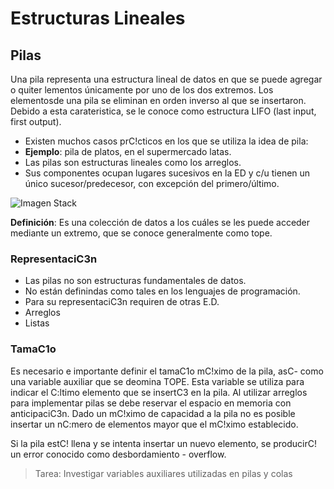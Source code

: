 # Estructuras Lineales

## Pilas

Una pila representa una estructura lineal de datos en que se puede agregar o quiter lementos únicamente por uno de los dos extremos. Los elementosde una pila se eliminan en orden inverso al que se insertaron. Debido a esta carateristica, se le conoce como estructura LIFO (last input, first output).

- Existen muchos casos prC!cticos en los que se utiliza la idea de pila:
- **Ejemplo**: pila de platos, en el supermercado latas.
- Las pilas son estructuras lineales como los arreglos.
- Sus componentes ocupan lugares sucesivos en la ED y c/u tienen un único sucesor/predecesor, con excepción del primero/último.

![Imagen Stack](https://www.tutorialspoint.com/data_structures_algorithms/images/stack_representation.jpg)

**Definición**: Es una colección de datos a los cuáles se les puede acceder mediante un extremo, que se conoce generalmente como tope.

### RepresentaciC3n

- Las pilas no son estructuras fundamentales de datos.
- No están definindas como tales en los lenguajes de programación.
- Para su representaciC3n requiren de otras E.D.
- Arreglos
- Listas

### TamaC1o

Es necesario e importante definir el tamaC1o mC!ximo de la pila, asC- como una variable auxiliar que se deomina TOPE. Esta variable se utiliza para indicar el C:ltimo elemento que se insertC3 en la pila. Al utilizar arreglos para implementar pilas se debe reservar el espacio en memoria con anticipaciC3n. Dado un mC!ximo de capacidad a la pila no es posible insertar un nC:mero de elementos mayor que el mC!ximo establecido.

Si la pila estC! llena y se intenta insertar un nuevo elemento, se producirC! un error conocido como desbordamiento - overflow.

> Tarea: Investigar variables auxiliares utilizadas en pilas y colas